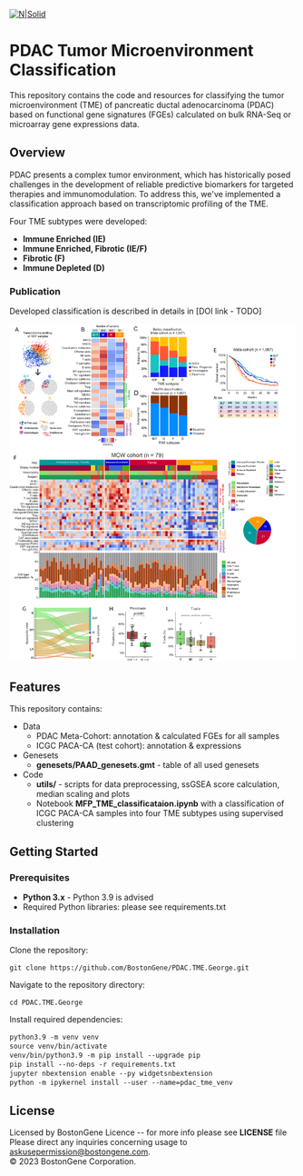 [![N|Solid](https://bostongene.com/wp-content/uploads/2022/01/bg-logo.svg)](https://bostongene.com/)

# PDAC Tumor Microenvironment Classification
This repository contains the code and resources for classifying the tumor microenvironment (TME) of pancreatic ductal adenocarcinoma (PDAC) based on functional gene signatures (FGEs) calculated on bulk RNA-Seq or microarray gene expressions data.

## Overview
PDAC presents a complex tumor environment, which has historically posed challenges in the development of reliable predictive biomarkers for targeted therapies and immunomodulation. To address this, we've implemented a classification approach based on transcriptomic profiling of the TME.

Four TME subtypes were developed: 
* **Immune Enriched (IE)**
* **Immune Enriched, Fibrotic (IE/F)**
* **Fibrotic (F)**
* **Immune Depleted (D)**

### Publication
Developed classification is described in details in [DOI link - TODO]  

![plot](/img/abstract.png)

## Features
This repository contains:
+ Data
    * PDAC Meta-Cohort: annotation & calculated FGEs for all samples 
    * ICGC PACA-CA (test cohort): annotation & expressions
+ Genesets 
    * **genesets/PAAD_genesets.gmt** - table of all used genesets
+ Code
    * **utils/** - scripts for data preprocessing, ssGSEA score calculation, median scaling and plots
    * Notebook **MFP_TME_classificataion.ipynb** with a classification of  ICGC PACA-CA samples into four TME subtypes 
    using supervised clustering

## Getting Started
### Prerequisites
+ **Python 3.x** - Python 3.9 is advised
+ Required Python libraries: please see requirements.txt
### Installation
Clone the repository:
```
git clone https://github.com/BostonGene/PDAC.TME.George.git
```
Navigate to the repository directory:
```
cd PDAC.TME.George
```
Install required dependencies:  
```
python3.9 -m venv venv  
source venv/bin/activate  
venv/bin/python3.9 -m pip install --upgrade pip  
pip install --no-deps -r requirements.txt  
jupyter nbextension enable --py widgetsnbextension  
python -m ipykernel install --user --name=pdac_tme_venv 
``` 

## License
Licensed by BostonGene Licence -- for more info please see **LICENSE** file  
Please direct any inquiries concerning usage to askusepermission@bostongene.com.  
© 2023 BostonGene Corporation.
